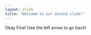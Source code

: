 ```yaml
---
layout: slide
title: "Welcome to our second slide!"
---
```

Okay Fine!
Use the left arrow to go back!
